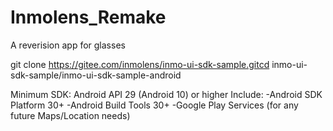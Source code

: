 # Inmolens_Remake
A reverision app for glasses

git clone https://gitee.com/inmolens/inmo-ui-sdk-sample.gitcd inmo-ui-sdk-sample/inmo-ui-sdk-sample-android

Minimum SDK: Android API 29 (Android 10) or higher
  Include:
  -Android SDK Platform 30+
  -Android Build Tools 30+
  -Google Play Services (for any future Maps/Location needs)
